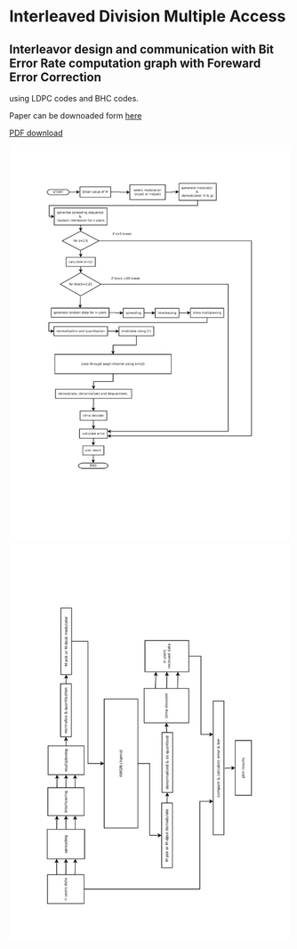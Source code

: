 # Interleaved Division Multiple Access
## Interleavor design and communication with Bit Error Rate computation graph with Foreward Error Correction

using LDPC codes and BHC codes.

Paper can be downoaded form [here](https://ieeexplore.ieee.org/document/1618943/)

[PDF download](http://www.ee.cityu.edu.hk/~liping/Research/Conference/IDMA3.pdf)

![flow1](https://raw.githubusercontent.com/mgeekmatlab/IDMA-interleavor-design-and-communication-BER-FEC/master/vivek%20flow%201.jpg)
![flow2](https://raw.githubusercontent.com/mgeekmatlab/IDMA-interleavor-design-and-communication-BER-FEC/master/vivek%20flow%202.JPG)
